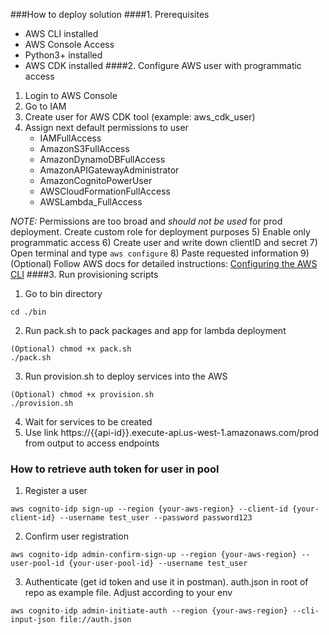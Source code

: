 ###How to deploy solution
####1. Prerequisites
* AWS CLI installed
* AWS Console Access
* Python3+ installed
* AWS CDK installed
####2. Configure AWS user with programmatic access
1) Login to AWS Console
2) Go to IAM
3) Create user for AWS CDK tool (example: aws_cdk_user)
4) Assign next default permissions to user
    * IAMFullAccess
    * AmazonS3FullAccess
    * AmazonDynamoDBFullAccess
    * AmazonAPIGatewayAdministrator
    * AmazonCognitoPowerUser
    * AWSCloudFormationFullAccess
    * AWSLambda_FullAccess
    
*NOTE:* Permissions are too broad and *should not be used* for prod deployment.
Create custom role for deployment purposes
5) Enable only programmatic access
6) Create user and write down clientID and secret
7) Open terminal and type `aws configure`
8) Paste requested information
9) (Optional) Follow AWS docs for detailed instructions: [Configuring the AWS CLI](https://docs.aws.amazon.com/cli/latest/userguide/cli-chap-configure.html)
####3. Run provisioning scripts
1) Go to bin directory 
```shell 
cd ./bin
```
2) Run pack.sh to pack packages and app for lambda deployment
```shell
(Optional) chmod +x pack.sh
./pack.sh
```
3) Run provision.sh to deploy services into the AWS
```shell
(Optional) chmod +x provision.sh
./provision.sh
```
4) Wait for services to be created
5) Use link https://{{api-id}}.execute-api.us-west-1.amazonaws.com/prod from output to access endpoints

### How to retrieve auth token for user in pool
1. Register a user
```shell
aws cognito-idp sign-up --region {your-aws-region} --client-id {your-client-id} --username test_user --password password123
```

2. Confirm user registration
```shell
aws cognito-idp admin-confirm-sign-up --region {your-aws-region} --user-pool-id {your-user-pool-id} --username test_user
```

3. Authenticate (get id token and use it in postman). 
   auth.json in root of repo as example file. Adjust according to your env
```shell
aws cognito-idp admin-initiate-auth --region {your-aws-region} --cli-input-json file://auth.json
```
